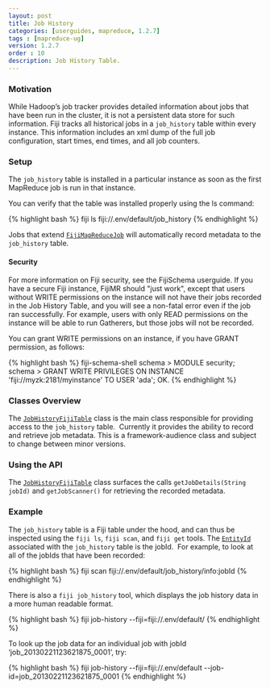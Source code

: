 ```yaml
---
layout: post
title: Job History
categories: [userguides, mapreduce, 1.2.7]
tags : [mapreduce-ug]
version: 1.2.7
order : 10
description: Job History Table.
---
```


### Motivation

While Hadoop’s job tracker provides detailed information about jobs that have been run in the
cluster, it is not a persistent data store for such information. 
Fiji tracks all historical jobs in a `job_history` table within every instance. 
This information includes an xml dump of the full job configuration, start times,
end times, and all job counters.


### Setup
The `job_history` table is installed in a particular instance as soon as the first MapReduce job is run in that instance.

You can verify that the table was installed properly using the ls command:

{% highlight bash %}
fiji ls fiji://.env/default/job_history
{% endhighlight %}

Jobs that extend [`FijiMapReduceJob`]({{site.api_mr_1_2_7}}/framework/FijiMapReduceJob.html) will automatically record metadata to the `job_history` table.

#### Security
For more information on Fiji security, see the FijiSchema userguide. If you have a secure Fiji
instance, FijiMR should "just work", except that users without WRITE permissions on the instance
will not have their jobs recorded in the Job History Table, and you will see a non-fatal error even
if the job ran successfully.  For example, users with only READ permissions on the instance will be
able to run Gatherers, but those jobs will not be recorded.

You can grant WRITE permissions on an instance, if you have GRANT permission, as follows:

{% highlight bash %}
fiji-schema-shell
schema > MODULE security;
schema > GRANT WRITE PRIVILEGES ON INSTANCE 'fiji://myzk:2181/myinstance' TO USER 'ada';
OK.
{% endhighlight %}

### Classes Overview

The [`JobHistoryFijiTable`]({{site.api_mr_1_2_7}}/framework/JobHistoryFijiTable.html) class is the main class responsible for providing access to
the `job_history` table.  Currently it provides the ability to record and retrieve job metadata.  This
is a framework-audience class and subject to change between minor versions.

### Using the API

The [`JobHistoryFijiTable`]({{site.api_mr_1_2_7}}/framework/JobHistoryFijiTable.html) class surfaces the calls `getJobDetails(String jobId)` and `getJobScanner()` for retrieving the recorded metadata.

### Example

The `job_history` table is a Fiji table under the hood, and can thus be inspected using the `fiji ls`, `fiji scan`, and `fiji get` tools.  The [`EntityId`]({{site.api_schema_1_4_1}}/EntityId.html) associated with the `job_history` table is the jobId.  For example, to look at all of the jobIds that have been recorded:

{% highlight bash %}
fiji scan fiji://.env/default/job_history/info:jobId
{% endhighlight %}

There is also a `fiji job_history` tool, which displays the job history data in a more human readable
format.

{% highlight bash %}
fiji job-history --fiji=fiji://.env/default/
{% endhighlight %}

To look up the job data for an individual job with jobId ‘job_20130221123621875_0001’, try:

{% highlight bash %}
fiji job-history --fiji=fiji://.env/default --job-id=job_20130221123621875_0001
{% endhighlight %}
